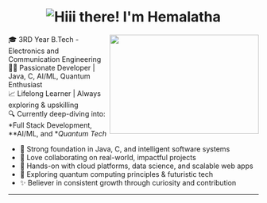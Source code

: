 
<h1 align="center">
  <img src="https://readme-typing-svg.demolab.com?font=Fira+Code&size=25&pause=1000&center=true&vCenter=true&color=FF69B4&width=435&lines=Hi+there%2C+I'm+Hemalatha+%F0%9F%92%8C;Developer+%7C+Quantum+Explorer" alt="Hiii there! I'm Hemalatha" />
</h1>
<img align="right" width="300" height="200" src="https://media.giphy.com/media/L8K62iTDkzGX6/giphy.gif">


🎓 3RD Year B.Tech - Electronics and Communication Engineering  
👩‍💻 Passionate Developer | Java, C, AI/ML, Quantum Enthusiast  
📈 Lifelong Learner | Always exploring & upskilling  
🔍 Currently deep-diving into: *Full Stack Development, **AI/ML, and **Quantum Tech*



- 🌟 Strong foundation in Java, C, and intelligent software systems  
- 🤝 Love collaborating on real-world, impactful projects  
- 💼 Hands-on with cloud platforms, data science, and scalable web apps  
- 🧠 Exploring quantum computing principles & futuristic tech  
- ✨ Believer in consistent growth through curiosity and contribution  

---
